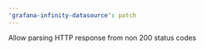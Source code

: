 ```yaml
---
'grafana-infinity-datasource': patch
---
```


Allow parsing HTTP response from non 200 status codes
